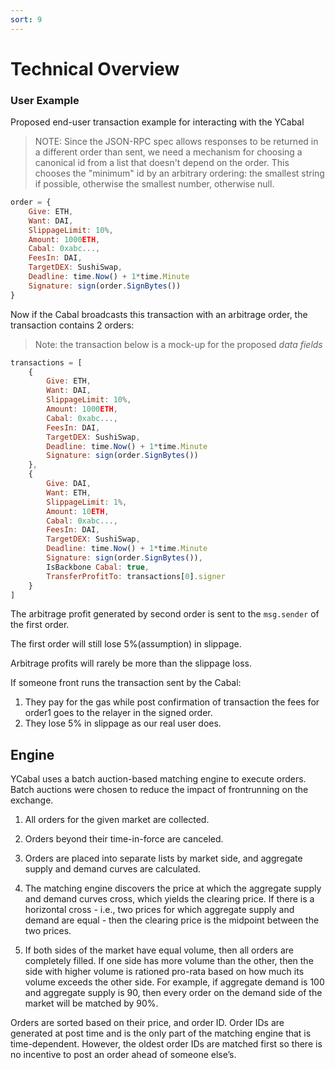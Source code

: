 ```yaml
---
sort: 9
---
```


# Technical Overview

### User Example

Proposed end-user transaction example for interacting with the YCabal

> NOTE: Since the JSON-RPC spec allows responses to be returned in a
> different order than sent, we need a mechanism for choosing a
> canonical id from a list that doesn't depend on the order. This
> chooses the "minimum" id by an arbitrary ordering: the smallest string
> if possible, otherwise the smallest number, otherwise null.

```jsx
order = {
	Give: ETH,
	Want: DAI,
	SlippageLimit: 10%,
	Amount: 1000ETH,
	Cabal: 0xabc...,
	FeesIn: DAI,
	TargetDEX: SushiSwap,
	Deadline: time.Now() + 1*time.Minute
	Signature: sign(order.SignBytes())
}
```

Now if the Cabal broadcasts this transaction with an arbitrage order,
the transaction contains 2 orders:

> Note: the transaction below is a mock-up for the proposed _data
> fields_

```jsx
transactions = [
	{
		Give: ETH,
		Want: DAI,
		SlippageLimit: 10%,
		Amount: 1000ETH,
		Cabal: 0xabc...,
		FeesIn: DAI,
		TargetDEX: SushiSwap,
		Deadline: time.Now() + 1*time.Minute
		Signature: sign(order.SignBytes())
	},
	{
		Give: DAI,
		Want: ETH,
		SlippageLimit: 1%,
		Amount: 10ETH,
		Cabal: 0xabc...,
		FeesIn: DAI,
		TargetDEX: SushiSwap,
		Deadline: time.Now() + 1*time.Minute
		Signature: sign(order.SignBytes()),
		IsBackbone Cabal: true,
		TransferProfitTo: transactions[0].signer
	}
]
```

The arbitrage profit generated by second order is sent to the
`msg.sender` of the first order.

The first order will still lose 5%(assumption) in slippage.

Arbitrage profits will rarely be more than the slippage loss.

If someone front runs the transaction sent by the Cabal:

1. They pay for the gas while post confirmation of transaction the fees
   for order1 goes to the relayer in the signed order.
2. They lose 5% in slippage as our real user does.

## Engine

YCabal uses a batch auction-based matching engine to execute orders.
Batch auctions were chosen to reduce the impact of frontrunning on the
exchange.

1. All orders for the given market are collected.

2. Orders beyond their time-in-force are canceled.

3. Orders are placed into separate lists by market side, and aggregate
   supply and demand curves are calculated.

4. The matching engine discovers the price at which the aggregate supply
   and demand curves cross, which yields the clearing price. If there is
   a horizontal cross - i.e., two prices for which aggregate supply and
   demand are equal - then the clearing price is the midpoint between
   the two prices.

5. If both sides of the market have equal volume, then all orders are
   completely filled. If one side has more volume than the other, then
   the side with higher volume is rationed pro-rata based on how much
   its volume exceeds the other side. For example, if aggregate demand
   is 100 and aggregate supply is 90, then every order on the demand
   side of the market will be matched by 90%.

Orders are sorted based on their price, and order ID. Order IDs are
generated at post time and is the only part of the matching engine that
is time-dependent. However, the oldest order IDs are matched first so
there is no incentive to post an order ahead of someone else’s.
